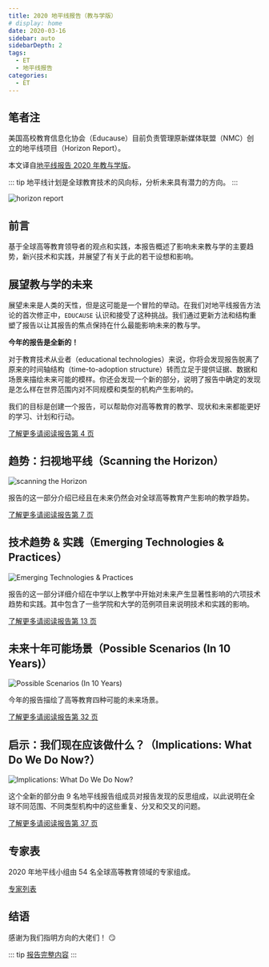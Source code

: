 ```yaml
---
title: 2020 地平线报告（教与学版）
# display: home
date: 2020-03-16
sidebar: auto
sidebarDepth: 2
tags: 
  - ET
  - 地平线报告
categories:
  - ET
---
```


## 笔者注

美国高校教育信息化协会（Educause）目前负责管理原新媒体联盟（NMC）创立的地平线项目（Horizon Report）。

本文译自[地平线报告 2020 年教与学版](https://library.educause.edu/resources/2020/3/2020-educause-horizon-report-teaching-and-learning-edition)。

::: tip
地平线计划是全球教育技术的风向标，分析未来具有潜力的方向。
:::

![horizon report](https://blog-img-1252360401.cos.ap-guangzhou.myqcloud.com/20200316-1.jpg)

<!-- more -->

## 前言

基于全球高等教育领导者的观点和实践，本报告概述了影响未来教与学的主要趋势，新兴技术和实践，并展望了有关于此的若干设想和影响。

## 展望教与学的未来

展望未来是人类的天性，但是这可能是一个冒险的举动。在我们对地平线报告方法论的首次修正中，`EDUCAUSE` 认识和接受了这种挑战。我们通过更新方法和结构重塑了报告以让其报告的焦点保持在什么最能影响未来的教与学。

**今年的报告是全新的！**

对于教育技术从业者（educational technologies）来说，你将会发现报告脱离了原来的时间轴结构（time-to-adoption structure）转而立足于提供证据、数据和场景来描绘未来可能的模样。你还会发现一个新的部分，说明了报告中确定的发现是怎么样在世界范围内对不同规模和类型的机构产生影响的。

我们的目标是创建一个报告，可以帮助你对高等教育的教学、现状和未来都能更好的学习、计划和行动。

[了解更多请阅读报告第 4 页](https://library.educause.edu/-/media/files/library/2020/3/2020horizonreport.pdf?#page=4&la=en&hash=C794E2733663052A656FC1C180B8872D7CF7E444)

## 趋势：扫视地平线（Scanning the Horizon）

![scanning the Horizon](https://blog-img-1252360401.cos.ap-guangzhou.myqcloud.com/20200316-2.jpg)

报告的这一部分介绍已经且在未来仍然会对全球高等教育产生影响的教学趋势。

[了解更多请阅读报告第 7 页](https://library.educause.edu/-/media/files/library/2020/3/2020horizonreport.pdf?#page=7&la=en&hash=C794E2733663052A656FC1C180B8872D7CF7E444)

## 技术趋势 & 实践（Emerging Technologies & Practices）

![Emerging Technologies & Practices](https://blog-img-1252360401.cos.ap-guangzhou.myqcloud.com/20200316-3.jpg)

报告的这一部分详细介绍在中学以上教学中开始对未来产生显著性影响的六项技术趋势和实践。其中包含了一些学院和大学的范例项目来说明技术和实践的影响。

[了解更多请阅读报告第 13 页](https://library.educause.edu/-/media/files/library/2020/3/2020horizonreport.pdf?#page=13&la=en&hash=C794E2733663052A656FC1C180B8872D7CF7E444)

## 未来十年可能场景（Possible Scenarios (In 10 Years)）

![Possible Scenarios (In 10 Years)](https://blog-img-1252360401.cos.ap-guangzhou.myqcloud.com/20200316-4.jpg)

今年的报告描绘了高等教育四种可能的未来场景。

[了解更多请阅读报告第 32 页](https://library.educause.edu/-/media/files/library/2020/3/2020horizonreport.pdf?#page=32&la=en&hash=C794E2733663052A656FC1C180B8872D7CF7E444)

## 启示：我们现在应该做什么？（Implications: What Do We Do Now?）

![Implications: What Do We Do Now?](https://blog-img-1252360401.cos.ap-guangzhou.myqcloud.com/20200313-5.jpg)

这个全新的部分由 9 名地平线报告组成员对报告发现的反思组成，以此说明在全球不同范围、不同类型机构中的这些重复、分叉和交叉的问题。

[了解更多请阅读报告第 37 页](https://library.educause.edu/-/media/files/library/2020/3/2020horizonreport.pdf?#page=37&la=en&hash=C794E2733663052A656FC1C180B8872D7CF7E444)

## 专家表 

2020 年地平线小组由 54 名全球高等教育领域的专家组成。

[专家列表](https://library.educause.edu/-/media/files/library/2020/3/2020horizonreport.pdf?#page=58&la=en&hash=C794E2733663052A656FC1C180B8872D7CF7E444)

## 结语

感谢为我们指明方向的大佬们！ :smirk:

::: tip
[报告完整内容](https://library.educause.edu/-/media/files/library/2020/3/2020horizonreport.pdf)
:::

